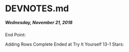 # DEVNOTES.md

##### Wednesday, November 21, 2018

End Point: 

Adding Rows Complete
Ended at Try It Yourself 13-1 Stars:

